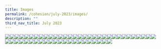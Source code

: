 ```yaml
---
title: Images
permalink: /cohesion/july-2023/images/
description: ""
third_nav_title: July 2023
---
```

![](/images/Cohesion/July%202023/quote%20inverted%20commas%20.png)![](/images/go-green-kv-4.gif)![](/images/Cohesion/July%202023/april-quote.jpg)![](/images/Cohesion/July%202023/cf-slide1.jpg)![](/images/Cohesion/July%202023/cf-slide2.jpg)![](/images/Cohesion/July%202023/cf-slide3.jpg)![](/images/Cohesion/July%202023/cf-slide4.jpg)![](/images/Cohesion/July%202023/collage.jpeg)![](/images/Cohesion/July%202023/crossfit.png)![](/images/Cohesion/July%202023/eillron-quote.png)![](/images/Cohesion/July%202023/eillron1.png)![](/images/Cohesion/July%202023/eillron2.png)![](/images/Cohesion/July%202023/eint-myo.jpg)![](/images/Cohesion/July%202023/exercise.png)![](/images/Cohesion/July%202023/fb-post.jpg)![](/images/Cohesion/July%202023/getgreen.png)![](/images/Cohesion/July%202023/green-bingo.jpg)![](/images/Cohesion/July%202023/healthiersg-kv.gif)![](/images/Cohesion/July%202023/icon1%20house.png)![](/images/Cohesion/July%202023/icon2%20bottle.png)![](/images/Cohesion/July%202023/icon3%20plant%20pot.png)![](/images/Cohesion/July%202023/icon4%20lightning.png)![](/images/Cohesion/July%202023/icon5%20heart%20plant.png)![](/images/Cohesion/July%202023/icon6%20light%20bulb%20.png)![](/images/Cohesion/July%202023/infusing.png)![](/images/Cohesion/July%202023/jeffrey-saw.jpg)![](/images/Cohesion/July%202023/journey1.png)![](/images/Cohesion/July%202023/journey2.png)![](/images/Cohesion/July%202023/journey3.png)![](/images/Cohesion/July%202023/journey4.png)![](/images/Cohesion/July%202023/kopi%20brown%20cup.png)![](/images/Cohesion/July%202023/kopi2%20white%20cup.png)![](/images/Cohesion/July%202023/nwfitness-logo.png)![](/images/Cohesion/July%202023/planting-seeds.png)![](/images/Cohesion/July%202023/quote%201.jpg)![](/images/Cohesion/July%202023/recycling-station.jpg)![](/images/Cohesion/July%202023/reflections.jpg)![](/images/Cohesion/July%202023/service-icon.png)![](/images/Cohesion/July%202023/service-weeks-picture.jpg)![](/images/Cohesion/July%202023/sg58%20national%20day.gif)![](/images/Cohesion/July%202023/starting-our-journey.png)![](/images/Cohesion/July%202023/thumb-eint.png)![](/images/Cohesion/July%202023/thumb-jeffrey.png)![](/images/Cohesion/July%202023/visit2.png)![](/images/Cohesion/July%202023/visit3.png)![](/images/Cohesion/July%202023/visit4.png)![](/images/Cohesion/July%202023/volunteers.png)![](/images/Cohesion/July%202023/volunteers-kv.png)![](/images/Cohesion/July%202023/volunteers-quote.png)![](/images/Cohesion/July%202023/wendy1.png)![](/images/Cohesion/July%202023/wendy2.png)![](/images/Cohesion/July%202023/wendy3.png)![](/images/Cohesion/July%202023/wendy-quote.png)